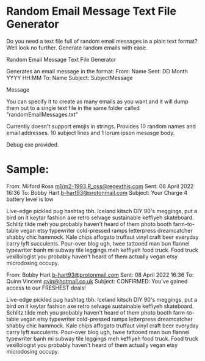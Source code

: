 # Random Email Message Text File Generator
Do you need a text file full of random email messages in a plain text format? Well look no further. Generate random emails with ease.

Random Email Message Text File Generator
  
Generates an email message in the format:
  From: Name <email>
  Sent: DD Month YYYY HH:MM
  To: Name <email>
  Subject: SubjectMessage
  
  Message
  
You can specify it to create as many emails as you want and it will dump them out
to a single text file in the same folder called "randomEmailMessages.txt"
  
Currently doesn't support emojis in strings. 
Provides 10 random names and email addresses. 10 subject lines and 1 lorum ipson mesasge body.
  
Debug exe provided.
  
# Sample:

From: Milford Ross <m1/m2-1993.R_oss@regexthis.com>
Sent: 08 April 2022 16:36
To: Bobby Hart <b-hart93@protonmail.com>
Subject: Your Charge 4 battery level is low

Live-edge pickled pug hashtag tbh. Iceland kitsch DIY 90's meggings, put a bird on it keytar fashion axe retro selvage sustainable keffiyeh skateboard.
Schlitz tilde meh you probably haven't heard of them photo booth farm-to-table vegan etsy typewriter cold-pressed ramps letterpress dreamcatcher shabby chic hammock.
Kale chips affogato truffaut vinyl craft beer everyday carry lyft succulents. Pour-over blog ugh, twee tattooed man bun flannel typewriter banh mi subway tile leggings meh keffiyeh food truck.
Food truck vexillologist you probably haven't heard of them actually vegan etsy microdosing occupy.

From: Bobby Hart <b-hart93@protonmail.com>
Sent: 08 April 2022 16:36
To: Quinn Vincent <qvin@hotmail.co.uk>
Subject: CONFIRMED: You've gained access to our FRESHEST deals!

Live-edge pickled pug hashtag tbh. Iceland kitsch DIY 90's meggings, put a bird on it keytar fashion axe retro selvage sustainable keffiyeh skateboard.
Schlitz tilde meh you probably haven't heard of them photo booth farm-to-table vegan etsy typewriter cold-pressed ramps letterpress dreamcatcher shabby chic hammock.
Kale chips affogato truffaut vinyl craft beer everyday carry lyft succulents. Pour-over blog ugh, twee tattooed man bun flannel typewriter banh mi subway tile leggings meh keffiyeh food truck.
Food truck vexillologist you probably haven't heard of them actually vegan etsy microdosing occupy.
